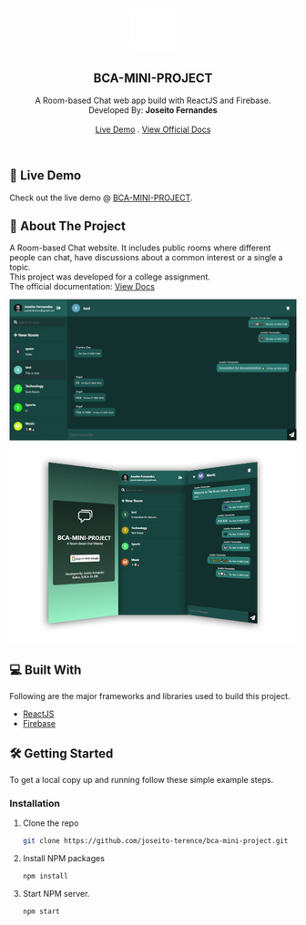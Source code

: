 <p align="center">
    <img src="public/logo192.png" alt="Logo" width="80" height="80">

  <h2 align="center">BCA-MINI-PROJECT</h2>

  <p align="center">
    A Room-based Chat web app build with ReactJS and Firebase.
    <br />
    Developed By: <strong>Joseito Fernandes</strong>
    <br />
    <br />
    <a href="https://myexpenses2.web.app/">Live Demo</a>
    .
    <a href="/rbca18208-Mini-Project-Documentation.pdf">View Official Docs</a>

  </p>
</p>
<br>

## 🚀 Live Demo
Check out the live demo @ [BCA-MINI-PROJECT](https://bca-mini-project.web.app/).

## 🧐 About The Project
A Room-based Chat website. It includes public rooms where different people can chat, have discussions about a common interest or a single a topic.
<br />
This project was developed for a college assignment.
<br />
The official documentation: [View Docs](/rbca18208-Mini-Project-Documentation.pdf)

<img src="images/Screenshot-room.jpg" alt="Screenshot-room">

<img src="images/Screenshot-mobile-screens.png" alt="Screenshot-app">

## 💻 Built With

Following are the major frameworks and libraries used to build this project.
* [ReactJS](https://reactjs.org/)
* [Firebase](https://firebase.google.com/)

## 🛠️ Getting Started

To get a local copy up and running follow these simple example steps.

### Installation

1. Clone the repo
   ```sh
   git clone https://github.com/joseito-terence/bca-mini-project.git
   ```
2. Install NPM packages
   ```sh
   npm install
   ```
3. Start NPM server.
   ```sh
   npm start
   ```


